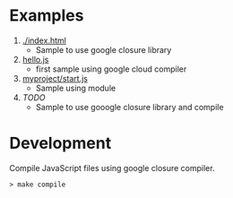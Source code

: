 # Examples
1. [./index.html](./index/html)
    - Sample to use google closure library
1. [hello.js](./hello.js)
    - first sample using google cloud compiler
1. [myproject/start.js](./myproject/start.js)
    - Sample using module
1. *TODO*
    - Sample to use gooogle closure library and compile

# Development
Compile JavaScript files using google closure compiler.

```
> make compile
```
